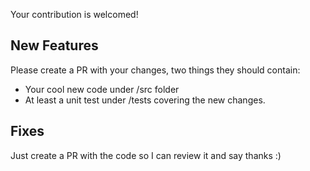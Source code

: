 Your contribution is welcomed!

New Features
------------
Please create a PR with your changes, two things they should contain:
* Your cool new code under /src folder
* At least a unit test under /tests covering the new changes.

Fixes
-----
Just create a PR with the code so I can review it and say thanks :)
